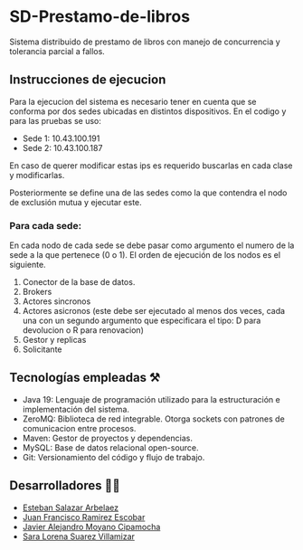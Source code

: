 # SD-Prestamo-de-libros
Sistema distribuido de prestamo de libros con manejo de concurrencia y tolerancia parcial a fallos.

## Instrucciones de ejecucion
Para la ejecucion del sistema es necesario tener en cuenta que se conforma por dos sedes ubicadas en distintos dispositivos. En el codigo y para las pruebas se uso:
- Sede 1: 10.43.100.191
- Sede 2: 10.43.100.187

En caso de querer modificar estas ips es requerido buscarlas en cada clase y modificarlas.

Posteriormente se define una de las sedes como la que contendra el nodo de exclusión mutua y ejecutar este.

 ### Para cada sede:
 En cada nodo de cada sede se debe pasar como argumento el numero de la sede a la que pertenece (0 o 1). El orden de ejecución de los nodos es el siguiente.
1. Conector de la base de datos.
2. Brokers
3. Actores sincronos
4. Actores asicronos (este debe ser ejecutado al menos dos veces, cada una con un segundo argumento que especificara el tipo: D para devolucion o R para renovacion)
5. Gestor y replicas
6. Solicitante

## Tecnologías empleadas ⚒
- Java 19: Lenguaje de programación utilizado para la estructuración e implementación del sistema.
- ZeroMQ: Biblioteca de red integrable. Otorga sockets con patrones de comunicacion entre procesos.
- Maven: Gestor de proyectos y dependencias.
- MySQL: Base de datos relacional open-source.
- Git: Versionamiento del código y flujo de trabajo.

## Desarrolladores 👨‍💻
- [Esteban Salazar Arbelaez](https://github.com/Estebans441)
- [Juan Francisco Ramirez Escobar](https://github.com/juanfra312003)
- [Javier Alejandro Moyano Cipamocha](https://github.com/Moyano1711)
- [Sara Lorena Suarez Villamizar](https://github.com/sara0328)
